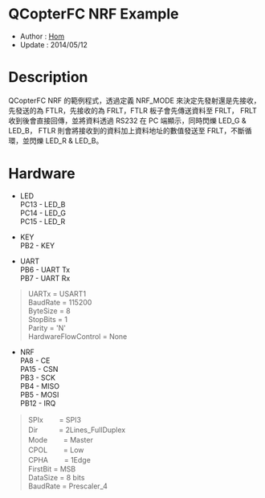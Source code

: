 QCopterFC NRF Example
========
* Author  : [Hom](about.me/Hom)
* Update  : 2014/05/12

Description
========
QCopterFC NRF 的範例程式，透過定義 NRF_MODE 來決定先發射還是先接收，
先發送的為 FTLR，先接收的為 FRLT，FTLR 板子會先傳送資料至 FRLT，
FRLT 收到後會直接回傳，並將資料透過 RS232 在 PC 端顯示，同時閃爍 LED_G & LED_B，
FTLR 則會將接收到的資料加上資料地址的數值發送至 FRLT，不斷循環，並閃爍 LED_R & LED_B。

Hardware
========
* LED  
PC13 - LED_B  
PC14 - LED_G  
PC15 - LED_R  

* KEY  
PB2  - KEY  

* UART  
PB6 - UART Tx  
PB7 - UART Rx  
> UARTx = USART1  
> BaudRate = 115200  
> ByteSize = 8  
> StopBits = 1  
> Parity = 'N'  
> HardwareFlowControl = None  

* NRF  
PA8  - CE  
PA15 - CSN  
PB3  - SCK  
PB4  - MISO  
PB5  - MOSI  
PB12 - IRQ  
> SPIx　　 = SPI3  
> Dir　　　= 2Lines_FullDuplex  
> Mode　　 = Master  
> CPOL　　 = Low  
> CPHA　　 = 1Edge  
> FirstBit = MSB  
> DataSize = 8 bits  
> BaudRate = Prescaler_4  
